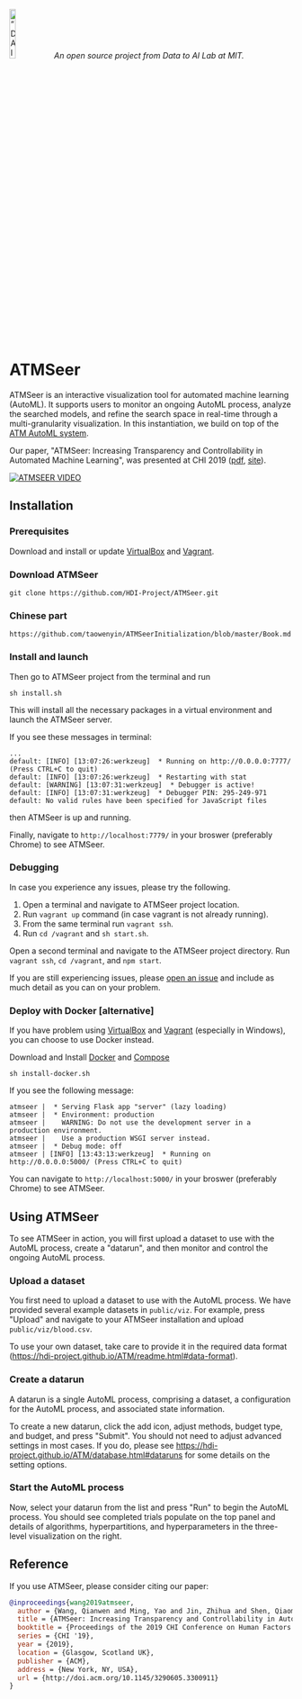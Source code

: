 <p align="left">
<img width=15% src="https://dai.lids.mit.edu/wp-content/uploads/2018/06/Logo_DAI_highres.png" alt=“DAI-Lab” />
<i>An open source project from Data to AI Lab at MIT.</i>
</p>



# ATMSeer

ATMSeer is an interactive visualization tool for automated machine learning (AutoML). It supports users to monitor an ongoing AutoML process, analyze the searched models, and refine the search space in real-time through a multi-granularity visualization. In this instantiation, we build on top of the [ATM AutoML system](https://github.com/HDI-Project/ATM).

Our paper, "ATMSeer: Increasing Transparency and Controllability in Automated Machine Learning", was presented at CHI 2019 ([pdf](https://arxiv.org/abs/1902.05009), [site](https://dai.lids.mit.edu/projects/atmseer/)).

[![ATMSEER VIDEO](https://img.youtube.com/vi/7QwN3mmiCzY/0.jpg)](http://www.youtube.com/watch?v=7QwN3mmiCzY "Video Title")

## Installation

### Prerequisites

Download and install or update [VirtualBox](https://www.virtualbox.org/wiki/Downloads) and [Vagrant](https://www.vagrantup.com/downloads.html).

### Download ATMSeer

```
git clone https://github.com/HDI-Project/ATMSeer.git
```
### Chinese part
```
https://github.com/taowenyin/ATMSeerInitialization/blob/master/Book.md

```

### Install and launch

Then go to ATMSeer project from the terminal and run

```
sh install.sh
```

This will install all the necessary packages in a virtual environment and launch the ATMSeer server.

If you see these messages in terminal:

```
...
default: [INFO] [13:07:26:werkzeug]  * Running on http://0.0.0.0:7777/ (Press CTRL+C to quit)
default: [INFO] [13:07:26:werkzeug]  * Restarting with stat
default: [WARNING] [13:07:31:werkzeug]  * Debugger is active!
default: [INFO] [13:07:31:werkzeug]  * Debugger PIN: 295-249-971
default: No valid rules have been specified for JavaScript files

```
then ATMSeer is up and running.

Finally, navigate to `http://localhost:7779/` in your broswer (preferably Chrome) to see ATMSeer.

### Debugging

In case you experience any issues, please try the following.

1. Open a terminal and navigate to ATMSeer project location.
2. Run `vagrant up` command (in case vagrant is not already running).
3. From the same terminal run `vagrant ssh`.
4. Run `cd /vagrant` and `sh start.sh`.

Open a second terminal and navigate to the ATMSeer project directory.
Run `vagrant ssh`, `cd /vagrant`, and `npm start`.

If you are still experiencing issues, please [open an issue](https://github.com/HDI-Project/ATMSeer/issues/new) and include as much detail as you can on your problem.

### Deploy with Docker [alternative]

If you have problem using [VirtualBox](https://www.virtualbox.org/wiki/Downloads) and [Vagrant](https://www.vagrantup.com/downloads.html) (especially in Windows), you can choose to use Docker instead.

Download and Install [Docker](https://docs.docker.com/install/) and [Compose](https://docs.docker.com/compose/install/)

```
sh install-docker.sh
```

If you see the following message:

```
atmseer |  * Serving Flask app "server" (lazy loading)
atmseer |  * Environment: production
atmseer |    WARNING: Do not use the development server in a production environment.
atmseer |    Use a production WSGI server instead.
atmseer |  * Debug mode: off
atmseer | [INFO] [13:43:13:werkzeug]  * Running on http://0.0.0.0:5000/ (Press CTRL+C to quit)
```

You can navigate to `http://localhost:5000/` in your broswer (preferably Chrome) to see ATMSeer.



## Using ATMSeer

To see ATMSeer in action, you will first upload a dataset to use with the AutoML process, create a "datarun", and then monitor and control the ongoing AutoML process.

### Upload a dataset

You first need to upload a dataset to use with the AutoML process. We have provided several example datasets in `public/viz`. For example, press "Upload" and navigate to your ATMSeer installation and upload `public/viz/blood.csv`.

To use your own dataset, take care to provide it in the required data format (https://hdi-project.github.io/ATM/readme.html#data-format).

### Create a datarun

A datarun is a single AutoML process, comprising a dataset, a configuration for the AutoML process, and associated state information.

To create a new datarun, click the add icon, adjust methods, budget type, and budget, and press "Submit". You should not need to adjust advanced settings in most cases. If you do, please see https://hdi-project.github.io/ATM/database.html#dataruns for some details on the setting options.

### Start the AutoML process

Now, select your datarun from the list and press "Run" to begin the AutoML process. You should see completed trials populate on the top panel and details of algorithms, hyperpartitions, and hyperparameters in the three-level visualization on the right.

## Reference

If you use ATMSeer, please consider citing our paper:

``` bibtex
@inproceedings{wang2019atmseer,
  author = {Wang, Qianwen and Ming, Yao and Jin, Zhihua and Shen, Qiaomu and Liu, Dongyu and Smith, Micah J. and Veeramachaneni, Kalyan and Qu, Huamin},
  title = {ATMSeer: Increasing Transparency and Controllability in Automated Machine Learning},
  booktitle = {Proceedings of the 2019 CHI Conference on Human Factors in Computing Systems},
  series = {CHI '19},
  year = {2019},
  location = {Glasgow, Scotland UK},
  publisher = {ACM},
  address = {New York, NY, USA},
  url = {http://doi.acm.org/10.1145/3290605.3300911}
}
```
